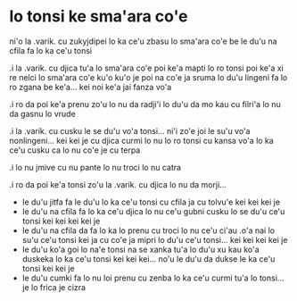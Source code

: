 # lo tonsi ke sma'ara co'e
ni'o la .varik. cu zukyjdipei lo ka ce'u zbasu lo sma'ara co'e be le du'u na cfila fa lo ka ce'u tonsi

.i la .varik. cu djica tu'a lo sma'ara co'e poi ke'a mapti lo ro tonsi poi ke'a xi re nelci lo sma'ara co'e ku'o ku'o je poi na co'e ja sruma lo du'u lingeni fa lo ro zgana be ke'a... kei noi ke'a jai fanza vo'a

.i ro da poi ke'a prenu zo'u lo nu da radji'i lo du'u da mo kau cu filri'a lo nu da gasnu lo vrude

.i la .varik. cu cusku le se du'u vo'a tonsi... ni'i zo'e joi le su'u vo'a nonlingeni... kei kei je cu djica curmi lo nu lo ro tonsi cu kansa vo'a lo ka ce'u cusku ca lo nu co'e je cu terpa

.i lo nu jmive cu nu pante lo nu troci lo nu catra

.i ro da poi ke'a tonsi zo'u la .varik. cu djica lo nu da morji...

* le du'u jitfa fa le du'u lo ka ce'u tonsi cu cfila ja cu tolvu'e kei kei kei je
* le du'u na cfila fa lo ka ce'u djica lo nu ce'u gubni cusku lo se du'u ce'u tonsi kei kei kei kei je
* le du'u na cfila da fa lo ka lo prenu cu troci lo nu ce'u ci'au .o'a nai lo su'u ce'u tonsi kei ja cu co'e ja mipri lo du'u ce'u tonsi... kei kei kei kei je
* le du'u ko'a goi lo na'e tonsi na se xanka tu'a lo du'u xu kau ko'a duskeka lo ka ce'u tonsi kei kei kei... no'u le du'u da dukse le ka ce'u tonsi kei kei je
* le du'u cumki fa lo nu loi prenu cu zenba lo ka ce'u curmi tu'a lo tonsi... je lo frica je cizra
